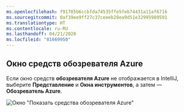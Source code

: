 ```yaml
---
ms.openlocfilehash: f91785b6ccbfda74535ffe5feb74431a11af6716
ms.sourcegitcommit: 0af39ee9ff27c37ceeeb28ea9d51e32995989591
ms.translationtype: HT
ms.contentlocale: ru-RU
ms.lasthandoff: 04/21/2020
ms.locfileid: "81669950"
---
```

## <a name="displaying-the-azure-explorer-tool-window"></a>Окно средств обозревателя Azure

Если окно средств **обозревателя Azure** не отображается в IntelliJ, выберите **Представление** и **Окна инструментов**, а затем — **Обозреватель Azure**.

![Окно "Показать средства обозревателя Azure"](../media/show-azure-explorer/show-az-exp-01.png)

